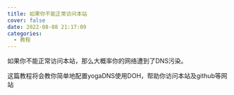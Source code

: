 ```yaml
---
title: 如果你不能正常访问本站
cover: false
date: 2022-08-08 21:17:09
categories:
  - 教程
---
```

如果你不能正常访问本站，那么大概率你的网络遭到了DNS污染。

这篇教程将会教你简单地配置yogaDNS使用DOH，帮助你访问本站及github等网站